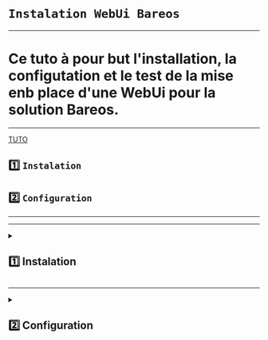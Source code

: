# `Instalation WebUi Bareos`

---

# Ce tuto à pour but l'installation, la configutation et le test de la mise enb place d'une WebUi pour la solution Bareos.

---

[TUTO](https://docs.bareos.org/IntroductionAndTutorial/BareosWebui.html)

## 1️⃣ `Instalation`
## 2️⃣ `Configuration`




---
---

<details>
<summary>
<h2>
1️⃣ Instalation
</h2>
</summary>

### Instalation des paquet WebUi Bareos
    apt-get install bareos-webui -y

### Activer `php-fpm` pour Apache2
    a2enmod proxy_fcgi setenvif
    a2enconf php8.1-fpm

### Si ce message apparait :
![image](https://github.com/user-attachments/assets/2af52b1a-0932-43d2-86d6-c4038d7c14e8)
    
### Probléme d'installation, et impossible à installer avec:
      sudo apt install php8.1 php8.1-fpm  
 ![image](https://github.com/user-attachments/assets/64410a03-0f15-4701-9268-ca6a2497361d)
   
### installer manuellement:
        sudo apt install -y gnupg ca-certificates lsb-release wget
        wget -qO - https://packages.sury.org/php/apt.gpg | sudo tee /etc/apt/trusted.gpg.d/ondrej_php.gpg > /dev/null
        echo "deb https://packages.sury.org/php/ $(lsb_release -sc) main" | sudo tee /etc/apt/sources.list.d/ondrej-php.list
        sudo apt update
        sudo apt install php8.1 php8.1-fpm
        systemctl reload apache2
        service php8.2-fpm status                                                                                                                                                                                                                     
### Sortie attendu:
![image](https://github.com/user-attachments/assets/7195711d-0894-44a5-b827-2ba414664030)


</details>


---


<details>
<summary>
<h2>
2️⃣ Configuration
</h2>
</summary>

### Copier le fichier d'exemple de conf 
    cp /etc/bareos/bareos-dir.d/console/admin.conf.example admin.conf
    nano admin.conf

### De base on se connect avec "user = admin // password = admin"
### changer le mot de passe et TLS Enable = false

![image](https://github.com/user-attachments/assets/f40ead2f-f399-4a5c-bcac-a79ab1e35946)

### vérifier que le fichier /etc/bareos/bareos-dir.d/profile/webui-admin.conf est présent et correct
![image](https://github.com/user-attachments/assets/bf265e7c-4ea1-4599-ae3f-129f9ea1849e)

### Redemmarer les services 
    systemctl restart apache2
    systemctl restart php8.2-fpm
    systemctl restart bareos-director


### Accés à Bareos WebUi => Dans un navigateur <IP-SERVEUR>/bareos-webui
![image](https://github.com/user-attachments/assets/261dbe72-bc50-4bfa-8884-6035d1a27d60)

### Entrer login et password défini dans => /etc/bareos/bareos-dir.d/console/admin.conf
![image](https://github.com/user-attachments/assets/7fb5d384-90d6-4bf8-a0e2-97c1c374be9f)






















</details>


